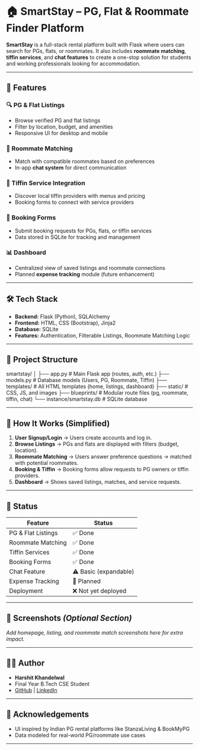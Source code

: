 # 🏠 SmartStay – PG, Flat & Roommate Finder Platform

**SmartStay** is a full-stack rental platform built with Flask where users can search for PGs, flats, or roommates. It also includes **roommate matching**, **tiffin services**, and **chat features** to create a one-stop solution for students and working professionals looking for accommodation.

---

## 🚀 Features

### 🔍 PG & Flat Listings
- Browse verified PG and flat listings
- Filter by location, budget, and amenities
- Responsive UI for desktop and mobile

### 👫 Roommate Matching
- Match with compatible roommates based on preferences
- In-app **chat system** for direct communication

### 🍱 Tiffin Service Integration
- Discover local tiffin providers with menus and pricing
- Booking forms to connect with service providers

### 📝 Booking Forms
- Submit booking requests for PGs, flats, or tiffin services
- Data stored in SQLite for tracking and management

### 📊 Dashboard
- Centralized view of saved listings and roommate connections
- Planned **expense tracking** module (future enhancement)

---

## 🛠️ Tech Stack

- **Backend:** Flask (Python), SQLAlchemy
- **Frontend:** HTML, CSS (Bootstrap), Jinja2
- **Database:** SQLite
- **Features:** Authentication, Filterable Listings, Roommate Matching Logic

---

## 📂 Project Structure

smartstay/
│
├── app.py # Main Flask app (routes, auth, etc.)
├── models.py # Database models (Users, PG, Roommate, Tiffin)
├── templates/ # All HTML templates (home, listings, dashboard)
├── static/ # CSS, JS, and images
├── blueprints/ # Modular route files (pg, roommate, tiffin, chat)
└── instance/smartstay.db # SQLite database


---

## 🧠 How It Works (Simplified)

1. **User Signup/Login** → Users create accounts and log in.
2. **Browse Listings** → PGs and flats are displayed with filters (budget, location).
3. **Roommate Matching** → Users answer preference questions → matched with potential roommates.
4. **Booking & Tiffin** → Booking forms allow requests to PG owners or tiffin providers.
5. **Dashboard** → Shows saved listings, matches, and service requests.

---

## 🧪 Status

| Feature                  | Status       |
|-------------------------|--------------|
| PG & Flat Listings       | ✅ Done       |
| Roommate Matching        | ✅ Done       |
| Tiffin Services          | ✅ Done       |
| Booking Forms            | ✅ Done       |
| Chat Feature             | ⚠️ Basic (expandable) |
| Expense Tracking         | 🚧 Planned    |
| Deployment               | ❌ Not yet deployed |

---

## 📸 Screenshots *(Optional Section)*
_Add homepage, listing, and roommate match screenshots here for extra impact._

---

## 🧑‍💻 Author

- **Harshit Khandelwal**  
- Final Year B.Tech CSE Student  
- [GitHub](https://github.com/yourusername) | [LinkedIn](https://linkedin.com/in/yourprofile)

---

## 🙏 Acknowledgements

- UI inspired by Indian PG rental platforms like StanzaLiving & BookMyPG
- Data modeled for real-world PG/roommate use cases

---
